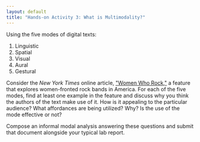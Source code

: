 ```yaml
---
layout: default
title: "Hands-on Activity 3: What is Multimodality?"
---
```


Using the five modes of digital texts:

1. Linguistic
1. Spatial
1. Visual
1. Aural
1. Gestural

Consider the *New York Times* online article, ["Women Who Rock,"](https://www.nytimes.com/interactive/2017/09/05/arts/music/25-women-making-best-rock-music-today.html) a feature that explores women-fronted rock bands in America. For each of the five modes, find at least one example in the feature and discuss why you think the authors of the text make use of it. How is it appealing to the particular audience? What affordances are being utilized? Why? Is the use of the mode effective or not?

Compose an informal modal analysis answering these questions and submit that document alongside your typical lab report.
